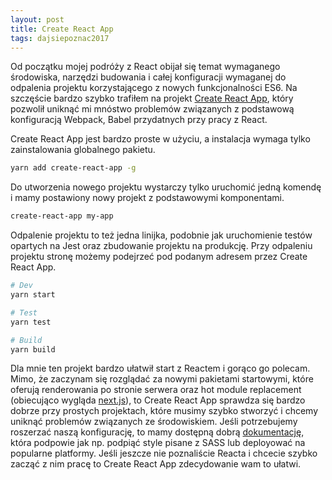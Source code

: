 ```yaml
---
layout: post
title: Create React App
tags: dajsiepoznac2017
---
```


Od początku mojej podróży z React obijał się temat wymaganego środowiska, narzędzi budowania i całej konfiguracji wymaganej do odpalenia projektu korzystającego z nowych funkcjonalności ES6. Na szczęście bardzo szybko trafiłem na projekt [Create React App](https://github.com/facebookincubator/create-react-app), który pozwolił uniknąć mi mnóstwo problemów związanych z podstawową konfiguracją Webpack, Babel przydatnych przy pracy z React.

<!--more-->

Create React App jest bardzo proste w użyciu, a instalacja wymaga tylko zainstalowania globalnego pakietu.

``` sh
yarn add create-react-app -g
```

Do utworzenia nowego projektu wystarczy tylko uruchomić jedną komendę i mamy postawiony nowy projekt z podstawowymi komponentami.

``` sh
create-react-app my-app
```

Odpalenie projektu to też jedna linijka, podobnie jak uruchomienie testów opartych na Jest oraz zbudowanie projektu na produkcję. Przy odpaleniu projektu stronę możemy podejrzeć pod podanym adresem przez Create React App.

``` sh
# Dev
yarn start

# Test
yarn test

# Build
yarn build
```

Dla mnie ten projekt bardzo ułatwił start z Reactem i gorąco go polecam. Mimo, że zaczynam się rozglądać za nowymi pakietami startowymi, które oferują renderowania po stronie serwera oraz hot module replacement (obiecująco wygląda [next.js](https://github.com/zeit/next.js)), to Create React App sprawdza się bardzo dobrze przy prostych projektach, które musimy szybko stworzyć i chcemy uniknąć problemów związanych ze środowiskiem. Jeśli potrzebujemy roszerzać naszą konfigurację, to mamy dostępną dobrą [dokumentację](https://github.com/facebookincubator/create-react-app/blob/master/packages/react-scripts/template/README.md), która podpowie jak np. podpiąć style pisane z SASS lub deployować na popularne platformy. Jeśli jeszcze nie poznaliście Reacta i chcecie szybko zacząć z nim pracę to Create React App zdecydowanie wam to ułatwi.
